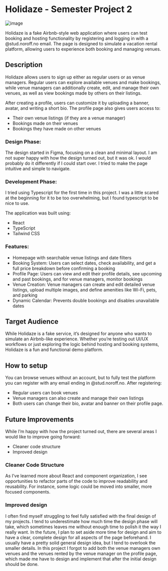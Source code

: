 # Holidaze - Semester Project 2

![image](https://i.postimg.cc/d0kBBgWJ/holidaze-screenshot1.png)

Holidaze is a fake Airbnb-style web application where users can test booking and hosting functionality by registering and logging in with a @stud.noroff.no email. The page is designed to simulate a vacation rental platform, allowing users to experience both booking and managing venues.

## Description
Holidaze allows users to sign up either as regular users or as venue managers. Regular users can explore available venues and make bookings, while venue managers can additionally create, edit, and manage their own venues, as well as view bookings made by others on their listings.

After creating a profile, users can customize it by uploading a banner, avatar, and writing a short bio. The profile page also gives users access to:

- Their own venue listings (if they are a venue manager)
- Bookings made on their venues
- Bookings they have made on other venues

### Design Phase:
The design started in Figma, focusing on a clean and minimal layout. I am not super happy with how the design turned out, but it was ok. I would probably do it differently if I could start over. I tried to make the page intuitive and simple to navigate. 

### Development Phase:
I tried using Typescript for the first time in this project. I was a little scared at the beginning for it to be too overwhelming, but I found typescript to be nice to use.

The application was built using:
- React
- TypeScript
- Tailwind CSS

### Features:
- Homepage with searchable venue listings and date filters
- Booking System: Users can select dates, check availability, and get a full price breakdown before confirming a booking
- Profile Page: Users can view and edit their profile details, see upcoming and past bookings, and for venue managers, monitor bookings
- Venue Creation: Venue managers can create and edit detailed venue listings, upload multiple images, and define amenities like Wi-Fi, pets, and parking
- Dynamic Calendar: Prevents double bookings and disables unavailable dates

## Target Audience
While Holidaze is a fake service, it’s designed for anyone who wants to simulate an Airbnb-like experience. Whether you’re testing out UI/UX workflows or just exploring the logic behind hosting and booking systems, Holidaze is a fun and functional demo platform.


## How to setup
You can browse venues without an account, but to fully test the platform you can register with any email ending in @stud.noroff.no. After registering:
- Regular users can book venues
- Venue managers can also create and manage their own listings
- Both users can change their bio, avatar and banner on their profile page.

## Future Improvements
While I’m happy with how the project turned out, there are several areas I would like to improve going forward:
- Cleaner code structure
- Improved design

### Cleaner Code Structure
As I’ve learned more about React and component organization, I see opportunities to refactor parts of the code to improve readability and reusability. For instance, some logic could be moved into smaller, more focused components.

### Improved design
I often find myself struggling to feel fully satisfied with the final design of my projects. I tend to underestimate how much time the design phase will take, which sometimes leaves me without enough time to polish it the way I really want. In the future, I plan to set aside more time for design and aim to have a clear, complete design for all aspects of the page beforehand. I usually have a pretty solid general design idea, but I tend to overlook the smaller details. In this project I forgot to add both the venue managers own venues and the venues rented by the venue manager on the profile page, which made me have to design and implement that after the initial design should be done.
